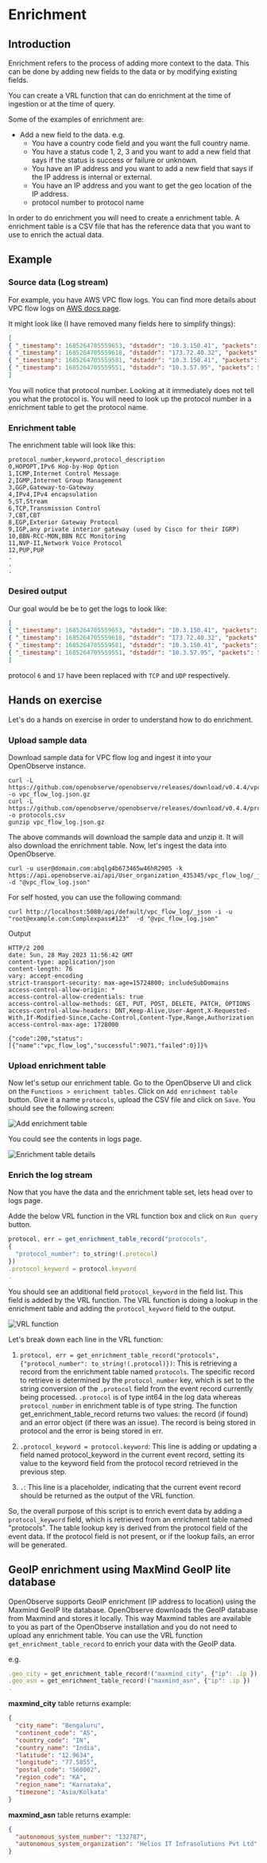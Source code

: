 # Enrichment

## Introduction 
Enrichment refers to the process of adding more context to the data. This can be done by adding new fields to the data or by modifying existing fields.

You can create a VRL function that can do enrichment at the time of ingestion or at the time of query.

Some of the examples of enrichment are:

- Add a new field to the data. e.g.
    - You have a country code field and you want the full country name.
    - You have a status code 1, 2, 3 and you want to add a new field that says if the status is success or failure or unknown.
    - You have an IP address and you want to add a new field that says if the IP address is internal or external.
    - You have an IP address and you want to get the geo location of the IP address.
    - protocol number to protocol name
  
In order to do enrichment you will need to create a enrichment table. A enrichment table is a CSV file that has the reference data that you want to use to enrich the actual data. 


## Example

### Source data (Log stream)
For example, you have AWS VPC flow logs. You can find more details about VPC flow logs on [AWS docs page](https://docs.aws.amazon.com/vpc/latest/userguide/flow-logs.html).

It might look like (I have removed many fields here to simplify things):

```json
[ 
{ "_timestamp": 1685264705559653, "dstaddr": "10.3.150.41", "packets": 5, "protocol": 6, "srcaddr": "10.3.76.90" }, 
{ "_timestamp": 1685264705559618, "dstaddr": "173.72.40.32", "packets": 1, "protocol": 17, "srcaddr": "10.3.150.41" }, 
{ "_timestamp": 1685264705559581, "dstaddr": "10.3.150.41", "packets": 1, "protocol": 17, "srcaddr": "173.72.40.32" }, 
{ "_timestamp": 1685264705559551, "dstaddr": "10.3.57.95", "packets": 5, "protocol": 6, "srcaddr": "10.3.150.41" }
]
```

You will notice that protocol number. Looking at it immediately does not tell you what the protocol is. You will need to look up the protocol number in a enrichment table to get the protocol name. 

### Enrichment table

The enrichment table will look like this:

```csv linenums="1" title="protocols.csv"
protocol_number,keyword,protocol_description
0,HOPOPT,IPv6 Hop-by-Hop Option
1,ICMP,Internet Control Message
2,IGMP,Internet Group Management
3,GGP,Gateway-to-Gateway
4,IPv4,IPv4 encapsulation
5,ST,Stream
6,TCP,Transmission Control
7,CBT,CBT
8,EGP,Exterior Gateway Protocol
9,IGP,any private interior gateway (used by Cisco for their IGRP)
10,BBN-RCC-MON,BBN RCC Monitoring
11,NVP-II,Network Voice Protocol
12,PUP,PUP
.
.
.

```

### Desired output
Our goal would be be to get the logs to look like:

```json
[ 
{ "_timestamp": 1685264705559653, "dstaddr": "10.3.150.41", "packets": 5, "protocol": "TCP", "srcaddr": "10.3.76.90" }, 
{ "_timestamp": 1685264705559618, "dstaddr": "173.72.40.32", "packets": 1, "protocol": "UDP", "srcaddr": "10.3.150.41" }, 
{ "_timestamp": 1685264705559581, "dstaddr": "10.3.150.41", "packets": 1, "protocol": "UDP", "srcaddr": "173.72.40.32" }, 
{ "_timestamp": 1685264705559551, "dstaddr": "10.3.57.95", "packets": 5, "protocol": "TCP", "srcaddr": "10.3.150.41" }
]
```
protocol `6` and `17` have been replaced with `TCP` and `UDP` respectively.


## Hands on exercise

Let's do a hands on exercise in order to understand how to do enrichment.

### Upload sample data

Download sample data for VPC flow log and ingest it into your OpenObserve instance.

```shell
curl -L https://github.com/openobserve/openobserve/releases/download/v0.4.4/vpc_flow_log.json.gz -o vpc_flow_log.json.gz
curl -L https://github.com/openobserve/openobserve/releases/download/v0.4.4/protocols.csv -o protocols.csv
gunzip vpc_flow_log.json.gz
```

The above commands will download the sample data and unzip it. It will also download the enrichment table. Now, let's ingest the data into OpenObserve.


```shell title="For OpenObserve Cloud"
curl -u user@domain.com:abqlg4b673465w46hR2905 -k https://api.openobserve.ai/api/User_organization_435345/vpc_flow_log/_json -d "@vpc_flow_log.json"
```

For self hosted, you can use the following command:

```shell title="For self hosted installation"
curl http://localhost:5080/api/default/vpc_flow_log/_json -i -u "root@example.com:Complexpass#123"  -d "@vpc_flow_log.json"
```

Output
```
HTTP/2 200 
date: Sun, 28 May 2023 11:56:42 GMT
content-type: application/json
content-length: 76
vary: accept-encoding
strict-transport-security: max-age=15724800; includeSubDomains
access-control-allow-origin: *
access-control-allow-credentials: true
access-control-allow-methods: GET, PUT, POST, DELETE, PATCH, OPTIONS
access-control-allow-headers: DNT,Keep-Alive,User-Agent,X-Requested-With,If-Modified-Since,Cache-Control,Content-Type,Range,Authorization
access-control-max-age: 1728000

{"code":200,"status":[{"name":"vpc_flow_log","successful":9071,"failed":0}]}%      
```

### Upload enrichment table

Now let's setup our enrichment table. Go to the OpenObserve UI and click on the `Functions > enrichment tables`. Click on `Add enrichment table` button. Give it a name `protocols`, upload the CSV file and click on `Save`. You should see the following screen:

![Add enrichment table](./images/add_lookup_table.png)

You could see the contents in logs page.

![Enrichment table details](./images/enrichment_table.webp)

### Enrich the log stream

Now that you have the data and the enrichment table set, lets head  over to logs page.

Adde the below VRL function in the VRL function box and click on `Run query` button.

```javascript linenums="1" title="VRL function"
protocol, err = get_enrichment_table_record("protocols",
{
  "protocol_number": to_string!(.protocol)
})
.protocol_keyword = protocol.keyword
.
```

You should see an additional field `protocol_keyword` in the field list. This field is added by the VRL function. The VRL function is doing a lookup in the enrichment table and adding the `protocol_keyword` field to the output.

![VRL function](./images/enriched_output.webp)

Let's break down each line in the VRL function:

1. `protocol, err = get_enrichment_table_record("protocols", {"protocol_number": to_string!(.protocol)})`: This is retrieving a record from the enrichment table named `protocols`. The specific record to retrieve is determined by the `protocol_number` key, which is set to the string conversion of the `.protocol` field from the event record currently being processed. `.protocol` is of type int64 in the log data whereas `protocol_number` in enrichment table is of type string. The function get_enrichment_table_record returns two values: the record (if found) and an error object (if there was an issue). The record is being stored in protocol and the error is being stored in err.

1. `.protocol_keyword = protocol.keyword`: This line is adding or updating a field named protocol_keyword in the current event record, setting its value to the keyword field from the protocol record retrieved in the previous step.

1. `.`: This line is a placeholder, indicating that the current event record should be returned as the output of the VRL function.

So, the overall purpose of this script is to enrich event data by adding a `protocol_keyword` field, which is retrieved from an enrichment table named "protocols". The table lookup key is derived from the protocol field of the event data. If the protocol field is not present, or if the lookup fails, an error will be generated.

## GeoIP enrichment using MaxMind GeoIP lite database

OpenObserve supports GeoIP enrichment (IP address to location) using the Maxmind GeoIP lite database. OpenObserve downloads the GeoIP database from Maxmind and stores it locally. This way Maxmind tables are available to you as part of the OpenObserve installation and you do not need to upload any enrichment table. You can use the VRL function `get_enrichment_table_record` to enrich your data with the GeoIP data. 

e.g.
```javascript
.geo_city = get_enrichment_table_record!("maxmind_city", {"ip": .ip })
.geo_asn = get_enrichment_table_record!("maxmind_asn", {"ip": .ip })
.
```

**maxmind_city** table returns example:
```json
{
  "city_name": "Bengaluru",
  "continent_code": "AS",
  "country_code": "IN",
  "country_name": "India",
  "latitude": "12.9634",
  "longitude": "77.5855",
  "postal_code": "560002",
  "region_code": "KA",
  "region_name": "Karnataka",
  "timezone": "Asia/Kolkata"
}
``` 

**maxmind_asn** table returns example:
```json
{
  "autonomous_system_number": "132787",
  "autonomous_system_organization": "Helios IT Infrasolutions Pvt Ltd"
}
```
